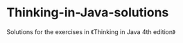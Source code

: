 Thinking-in-Java-solutions
==========================

Solutions for the exercises in 《Thinking in Java 4th edition》
